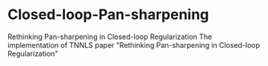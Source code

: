 # Closed-loop-Pan-sharpening
Rethinking Pan-sharpening in Closed-loop Regularization
The implementation of TNNLS paper "Rethinking Pan-sharpening in Closed-loop Regularization"
